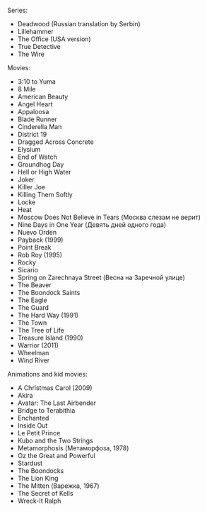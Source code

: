 Series:
  * Deadwood (Russian translation by Serbin)
  * Lillehammer
  * The Office (USA version)
  * True Detective
  * The Wire

Movies:
  * 3:10 to Yuma
  * 8 Mile
  * American Beauty
  * Angel Heart
  * Appaloosa
  * Blade Runner
  * Cinderella Man
  * District 19
  * Dragged Across Concrete
  * Elysium
  * End of Watch
  * Groundhog Day
  * Hell or High Water
  * Joker
  * Killer Joe
  * Killing Them Softly
  * Locke
  * Heat
  * Moscow Does Not Believe in Tears (Москва слезам не верит)
  * Nine Days in One Year (Девять дней одного года)
  * Nuevo Orden
  * Payback (1999)
  * Point Break
  * Rob Roy (1995)
  * Rocky
  * Sicario
  * Spring on Zarechnaya Street (Весна на Заречной улице)
  * The Beaver
  * The Boondock Saints
  * The Eagle
  * The Guard
  * The Hard Way (1991)
  * The Town
  * The Tree of Life
  * Treasure Island (1990)
  * Warrior (2011)
  * Wheelman
  * Wind River

Animations and kid movies:
  * A Christmas Carol (2009)
  * Akira
  * Avatar: The Last Airbender
  * Bridge to Terabithia
  * Enchanted
  * Inside Out
  * Le Petit Prince
  * Kubo and the Two Strings
  * Metamorphosis (Метаморфоза, 1978)
  * Oz the Great and Powerful
  * Stardust
  * The Boondocks
  * The Lion King
  * The Mitten (Варежка, 1967)
  * The Secret of Kells
  * Wreck-It Ralph
